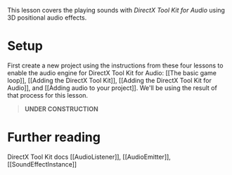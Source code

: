 This lesson covers the playing sounds with _DirectX Tool Kit for Audio_ using 3D positional audio effects.

# Setup
First create a new project using the instructions from these four lessons to enable the audio engine for DirectX Tool Kit for Audio: [[The basic game loop]], [[Adding the DirectX Tool Kit]], [[Adding the DirectX Tool Kit for Audio]], and [[Adding audio to your project]]. We'll be using the result of that process for this lesson.

> **UNDER CONSTRUCTION**

# Further reading
DirectX Tool Kit docs [[AudioListener]], [[AudioEmitter]], [[SoundEffectInstance]]